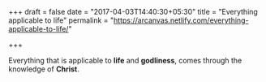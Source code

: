 +++
draft = false
date = "2017-04-03T14:40:30+05:30"
title = "Everything applicable to life"
permalink = "https://arcanvas.netlify.com/everything-applicable-to-life/"

+++

Everything that is applicable to **life** and **godliness**, comes through the knowledge of **Christ**.
